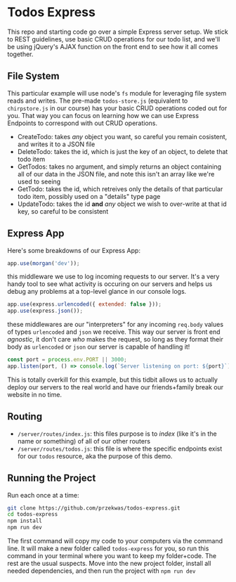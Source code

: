 # Todos Express

This repo and starting code go over a simple Express server setup. We stick to REST guidelines, use basic CRUD operations for our todo list, and we'll be using jQuery's AJAX function on the front end to see how it all comes together.

## File System

This particular example will use node's `fs` module for leveraging file system reads and writes. The pre-made `todos-store.js` (equivalent to `chirpstore.js` in our course) has your basic CRUD operations coded out for you. That way you can focus on learning how we can use Express Endpoints to correspond with out CRUD operations.

-   CreateTodo: takes _any_ object you want, so careful you remain cosistent, and writes it to a JSON file
-   DeleteTodo: takes the id, which is just the key of an object, to delete that todo item
-   GetTodos: takes no argument, and simply returns an object containing all of our data in the JSON file, and note this isn't an array like we're used to seeing
-   GetTodo: takes the id, which retreives only the details of that particular todo item, possibly used on a "details" type page
-   UpdateTodo: takes the id **and** _any_ object we wish to over-write at that id key, so careful to be consistent

## Express App

Here's some breakdowns of our Express App:

```js
app.use(morgan('dev'));
```

this middleware we use to log incoming requests to our server. It's a very handy tool to see what activity is occuring on our servers and helps us debug any problems at a top-level glance in our console logs.

```js
app.use(express.urlencoded({ extended: false }));
app.use(express.json());
```

these middlewares are our "interpreters" for any incoming `req.body` values of types `urlencoded` and `json` we receive. This way our server is front end _agnostic_, it don't care _who_ makes the request, so long as they format their body as `urlencoded` or `json` our server is capable of handling it!

```js
const port = process.env.PORT || 3000;
app.listen(port, () => console.log(`Server listening on port: ${port}`));
```

This is totally overkill for this example, but this tidbit allows us to actually deploy our servers to the real world and have our friends+family break our website in no time.

## Routing

-   `/server/routes/index.js`: this files purpose is to _index_ (like it's in the name or something) of all of our other routers
-   `/server/routes/todos.js`: this file is where the specific endpoints exist for our `todos` resource, aka the purpose of this demo.

## Running the Project

Run each once at a time:

```bash
git clone https://github.com/przekwas/todos-express.git
cd todos-express
npm install
npm run dev
```

The first command will copy my code to your computers via the command line. It will make a new folder called `todos-express` for you, so run this command in your terminal where you want to keep my folder+code. The rest are the usual suspects. Move into the new project folder, install all needed dependencies, and then run the project with `npm run dev`
